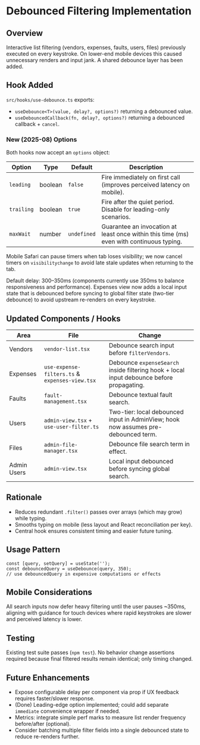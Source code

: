 # Debounced Filtering Implementation

## Overview

Interactive list filtering (vendors, expenses, faults, users, files) previously executed on every keystroke. On lower-end mobile devices this caused unnecessary renders and input jank. A shared debounce layer has been added.

## Hook Added

`src/hooks/use-debounce.ts` exports:

- `useDebounce<T>(value, delay?, options?)` returning a debounced value.
- `useDebouncedCallback(fn, delay?, options?)` returning a debounced callback + `cancel`.

### New (2025-08) Options

Both hooks now accept an `options` object:

| Option     | Type    | Default     | Description                                                                              |
| ---------- | ------- | ----------- | ---------------------------------------------------------------------------------------- |
| `leading`  | boolean | `false`     | Fire immediately on first call (improves perceived latency on mobile).                   |
| `trailing` | boolean | `true`      | Fire after the quiet period. Disable for leading-only scenarios.                         |
| `maxWait`  | number  | `undefined` | Guarantee an invocation at least once within this time (ms) even with continuous typing. |

Mobile Safari can pause timers when tab loses visibility; we now cancel timers on `visibilitychange` to avoid late stale updates when returning to the tab.

Default delay: 300–350ms (components currently use 350ms to balance responsiveness and performance). Expenses view now adds a local input state that is debounced before syncing to global filter state (two-tier debounce) to avoid upstream re-renders on every keystroke.

## Updated Components / Hooks

| Area        | File                                           | Change                                                                                    |
| ----------- | ---------------------------------------------- | ----------------------------------------------------------------------------------------- |
| Vendors     | `vendor-list.tsx`                              | Debounce search input before `filterVendors`.                                             |
| Expenses    | `use-expense-filters.ts` & `expenses-view.tsx` | Debounce `expenseSearch` inside filtering hook + local input debounce before propagating. |
| Faults      | `fault-management.tsx`                         | Debounce textual fault search.                                                            |
| Users       | `admin-view.tsx` + `use-user-filter.ts`        | Two-tier: local debounced input in AdminView; hook now assumes pre-debounced term.        |
| Files       | `admin-file-manager.tsx`                       | Debounce file search term in effect.                                                      |
| Admin Users | `admin-view.tsx`                               | Local input debounced before syncing global search.                                       |

## Rationale

- Reduces redundant `.filter()` passes over arrays (which may grow) while typing.
- Smooths typing on mobile (less layout and React reconciliation per key).
- Central hook ensures consistent timing and easier future tuning.

## Usage Pattern

```tsx
const [query, setQuery] = useState('');
const debouncedQuery = useDebounce(query, 350);
// use debouncedQuery in expensive computations or effects
```

## Mobile Considerations

All search inputs now defer heavy filtering until the user pauses ~350ms, aligning with guidance for touch devices where rapid keystrokes are slower and perceived latency is lower.

## Testing

Existing test suite passes (`npm test`). No behavior change assertions required because final filtered results remain identical; only timing changed.

## Future Enhancements

- Expose configurable delay per component via prop if UX feedback requires faster/slower response.
- (Done) Leading-edge option implemented; could add separate `immediate` convenience wrapper if needed.
- Metrics: integrate simple perf marks to measure list render frequency before/after (optional).
- Consider batching multiple filter fields into a single debounced state to reduce re-renders further.
